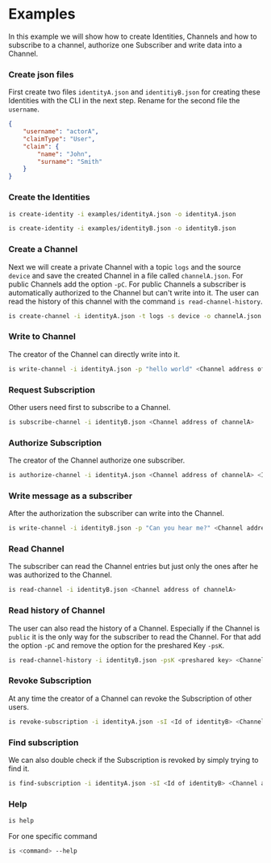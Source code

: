 # Examples

In this example we will show how to create Identities, Channels and how to subscribe to a channel, authorize one Subscriber and write data into a Channel.


### Create json files

First create two files `identityA.json` and `identitiyB.json` for creating these Identities with the CLI in the next step. Rename for the second file the `username`.

```json
{
	"username": "actorA",
	"claimType": "User",
	"claim": {
		"name": "John",
		"surname": "Smith"
	}
}
```

### Create the Identities
```sh
is create-identity -i examples/identityA.json -o identityA.json 
```
```sh
is create-identity -i examples/identityB.json -o identityB.json 
```

### Create a Channel

Next we will create a private Channel with a topic `logs` and the source `device` and save the created Channel in a file called `channelA.json`. For public Channels add the option `-pC`. For public Channels a subscriber is automatically authorized to the Channel but can't write into it. The user can read the history of this channel with the command `is read-channel-history`.

```sh
is create-channel -i identityA.json -t logs -s device -o channelA.json -pC test-channel
```

### Write to Channel

The creator of the Channel can directly write into it.

```sh
is write-channel -i identityA.json -p "hello world" <Channel address of channelA>
```

### Request Subscription 

Other users need first to subscribe to a Channel.
```sh
is subscribe-channel -i identityB.json <Channel address of channelA>
```

### Authorize Subscription

The creator of the Channel authorize one subscriber.
```sh
is authorize-channel -i identityA.json <Channel address of channelA> <Id of identityB>
```

### Write message as a subscriber

After the authorization the subscriber can write into the Channel.
```sh
is write-channel -i identityB.json -p "Can you hear me?" <Channel address of channelA>
```

### Read Channel

The subscriber can read the Channel entries but just only the ones after he was authorized to the Channel.
```sh
is read-channel -i identityB.json <Channel address of channelA> 
```

### Read history of Channel

The user can also read the history of a Channel. Especially if the Channel is `public` it is the only way for the subscriber to read the Channel. For that add the option `-pC` and remove the option for the preshared Key `-psK`.

```sh
is read-channel-history -i identityB.json -psK <preshared key> <Channel address of channelA> 
```

### Revoke Subscription 

At any time the creator of a Channel can revoke the Subscription of other users.
```sh
is revoke-subscription -i identityA.json -sI <Id of identityB> <Channel address of channelA> 
```

### Find subscription

We can also double check if the Subscription is revoked by simply trying to find it. 
```sh
is find-subscription -i identityA.json -sI <Id of identityB> <Channel address of channelA> 
```

### Help

```sh
is help
```
For one specific command
```sh
is <command> --help
```